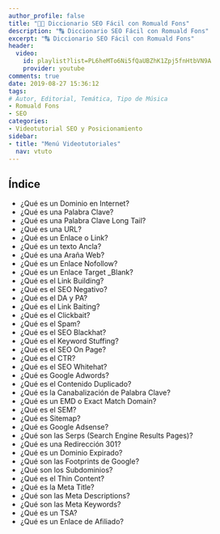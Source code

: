 ```yaml
---
author_profile: false
title: "👨‍🏫 Diccionario SEO Fácil con Romuald Fons"
description: "🔠 Diccionario SEO Fácil con Romuald Fons"
excerpt: "🔠 Diccionario SEO Fácil con Romuald Fons"
header:
  video:
    id: playlist?list=PL6heMTo6Ni5fQaUBZhK1Zpj5fnHtbVN9A
    provider: youtube
comments: true
date: 2019-08-27 15:36:12
tags:
# Autor, Editorial, Temática, Tipo de Música
- Romuald Fons
- SEO
categories:
- Videotutorial SEO y Posicionamiento
sidebar:
- title: "Menú Videotutoriales"
  nav: vtuto
---
```


## Índice
- ¿Qué es un Dominio en Internet?
- ¿Qué es una Palabra Clave?
- ¿Qué es una Palabra Clave Long Tail?
- ¿Qué es una URL?
- ¿Qué es un Enlace o Link?
- ¿Qué es un texto Ancla?
- ¿Qué es una Araña Web?
- ¿Qué es un Enlace Nofollow?
- ¿Qué es un Enlace Target _Blank?
- ¿Qué es el Link Building?
- ¿Qué es el SEO Negativo?
- ¿Qué es el DA y PA?
- ¿Qué es el Link Baiting?
- ¿Qué es el Clickbait?
- ¿Qué es el Spam?
- ¿Qué es el SEO Blackhat?
- ¿Qué es el Keyword Stuffing?
- ¿Qué es el SEO On Page?
- ¿Qué es el CTR?
- ¿Qué es el SEO Whitehat?
- ¿Qué es Google Adwords?
- ¿Qué es el Contenido Duplicado?
- ¿Qué es la Canabalización de Palabra Clave?
- ¿Qué es un EMD o Exact Match Domain?
- ¿Qué es el SEM?
- ¿Qué es Sitemap?
- ¿Qué es Google Adsense?
- ¿Qué son las Serps (Search Engine Results Pages)?
- ¿Qué es una Redirección 301?
- ¿Qué es un Dominio Expirado?
- ¿Qué son las Footprints de Google?
- ¿Qué son los Subdominios?
- ¿Qué es el Thin Content?
- ¿Qué es la Meta Title?
- ¿Qué son las Meta Descriptions?
- ¿Qué son las Meta Keywords?
- ¿Qué es un TSA?
- ¿Qué es un Enlace de Afiliado?